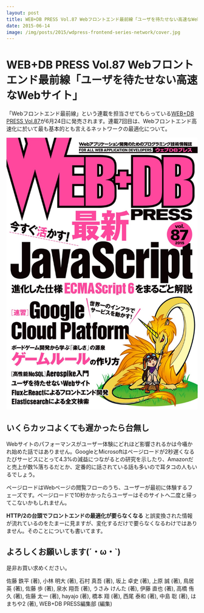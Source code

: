 ```yaml
---
layout: post
title: WEB+DB PRESS Vol.87 Webフロントエンド最前線「ユーザを待たせない高速なWebサイト」
date: 2015-06-14
image: /img/posts/2015/wdpress-frontend-series-network/cover.jpg
---
```


# WEB+DB PRESS Vol.87 Webフロントエンド最前線「ユーザを待たせない高速なWebサイト」

「Webフロントエンド最前線」という連載を担当させてもらっている[WEB+DB PRESS Vol.87](http://gihyo.jp/magazine/wdpress/archive/2015/vol87)が6月24日に発売されます。連載7回目は、Webフロントエンド高速化に於いて最も基本的とも言えるネットワークの最適化について。

![](/img/posts/2015/wdpress-frontend-series-network/cover.jpg)

## いくらカッコよくても遅かったら台無し

Webサイトのパフォーマンスがユーザー体験にどれほど影響されるかは今囁かれ始めた話ではありません。GoogleとMicrosoftはページロードが2秒遅くなるたびサービスにとって4.3%の減益につながるとの研究を示したり、Amazonだと売上が数%落ちるだとか、定番的に話されている話も多いので耳タコの人もいるでしょう。

ページロードはWebページの閲覧フローのうち、ユーザーが最初に体験するフェーズです。ページロードで10秒かかったらユーザーはそのサイトへ二度と帰ってこないかもしれません。

<script async class="speakerdeck-embed" data-slide="11" data-id="1b3549704a03013120435a62e2d384d2" data-ratio="1.33333333333333" src="//speakerdeck.com/assets/embed.js"></script>

**HTTP/2の台頭でフロントエンドの最適化が要らなくなる** と誤変換された情報が流れているのをたまーに見ますが、変化するだけで要らなくなるわけではありません。そのことについても書いてます。

## よろしくお願いします(´・ω・`)

是非お買い求めください。

<affiliate-link
  src="https://images-na.ssl-images-amazon.com/images/I/61d9LxmjvRL._SX352_BO1,204,203,200_.jpg"
  href="https://www.amazon.co.jp/dp/4774173703/"
  tag="1000ch-22"
  title="WEB+DB PRESS Vol.87">
  佐藤 鉄平  (著), 小林 明大  (著), 石村 真吾 (著), 坂上 卓史 (著), 上原 誠 (著), 鳥居 英 (著), 佐藤 歩 (著), 泉水 翔吾  (著), うさみ けんた (著), 伊藤 直也 (著), 高橋 侑久 (著), 佐藤 太一 (著), hayajo (著), 橋本 翔 (著), 西尾 泰和 (著), 中島 聡 (著), はまちや2 (著), WEB+DB PRESS編集部 (編集)
</affiliate-link>
